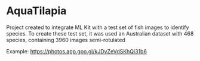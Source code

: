 # AquaTilapia
Project created to integrate ML Kit with a test set of fish images to identify species. To create these test set, it was used an Australian dataset with 468 species, containing 3960 images semi-rotulated

Example: https://photos.app.goo.gl/kJDvZeVdSKhQi31b6
